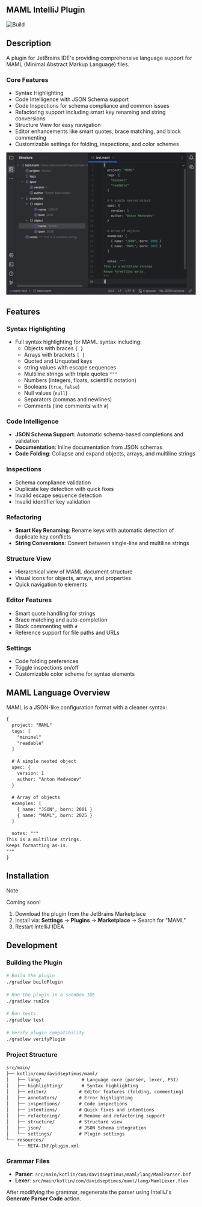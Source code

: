 ## MAML IntelliJ Plugin

![Build](https://github.com/DavidSeptimus/armada-theme-intellij-plugin/workflows/Build/badge.svg)

## Description

<!-- Plugin description -->
A plugin for JetBrains IDE's providing comprehensive language support for MAML (Minimal Abstract Markup Language) files.

### Core Features
- Syntax Highlighting
- Code Intelligence with JSON Schema support
- Code Inspections for schema compliance and common issues
- Refactoring support including smart key renaming and string conversions
- Structure View for easy navigation
- Editor enhancements like smart quotes, brace matching, and block commenting
- Customizable settings for folding, inspections, and color schemes

<!-- Plugin description end -->

<img alt="maml-plugin-screenshot.png" src="docs/images/maml-plugin-screenshot.png" width="800"/>

## Features

### Syntax Highlighting
- Full syntax highlighting for MAML syntax including:
  - Objects with braces `{ }`
  - Arrays with brackets `[ ]`
  - Quoted and Unquoted keys
  - string values with escape sequences
  - Multiline strings with triple quotes `"""`
  - Numbers (integers, floats, scientific notation)
  - Booleans (`true`, `false`)
  - Null values (`null`)
  - Separators (commas and newlines)
  - Comments (line comments with `#`)

### Code Intelligence
- **JSON Schema Support**: Automatic schema-based completions and validation
- **Documentation**: Inline documentation from JSON schemas
- **Code Folding**: Collapse and expand objects, arrays, and multiline strings

### Inspections
- Schema compliance validation
- Duplicate key detection with quick fixes
- Invalid escape sequence detection
- Invalid identifier key validation

### Refactoring
- **Smart Key Renaming**: Rename keys  with automatic detection of duplicate key conflicts
- **String Conversions**: Convert between single-line and multiline strings

### Structure View
- Hierarchical view of MAML document structure
- Visual icons for objects, arrays, and properties
- Quick navigation to elements

### Editor Features
- Smart quote handling for strings
- Brace matching and auto-completion
- Block commenting with `#`
- Reference support for file paths and URLs

### Settings
- Code folding preferences
- Toggle inspections on/off
- Customizable color scheme for syntax elements

## MAML Language Overview

MAML is a JSON-like configuration format with a cleaner syntax:

```maml
{
  project: "MAML"
  tags: [
    "minimal"
    "readable"
  ]

  # A simple nested object
  spec: {
    version: 1
    author: "Anton Medvedev"
  }

  # Array of objects
  examples: [
    { name: "JSON", born: 2001 }
    { name: "MAML", born: 2025 }    
  ]

  notes: """
This is a multiline strings.
Keeps formatting as-is.
"""
}
```

## Installation

> [!NOTE]  
> Coming soon!

1. Download the plugin from the JetBrains Marketplace
2. Install via: **Settings** → **Plugins** → **Marketplace** → Search for "MAML"
3. Restart IntelliJ IDEA

## Development

### Building the Plugin

```bash
# Build the plugin
./gradlew buildPlugin

# Run the plugin in a sandbox IDE
./gradlew runIde

# Run tests
./gradlew test

# Verify plugin compatibility
./gradlew verifyPlugin
```

### Project Structure

```
src/main/
├── kotlin/com/davidseptimus/maml/
│   ├── lang/               # Language core (parser, lexer, PSI)
│   ├── highlighting/       # Syntax highlighting
│   ├── editor/            # Editor features (folding, commenting)
│   ├── annotators/        # Error highlighting
│   ├── inspections/       # Code inspections
│   ├── intentions/        # Quick fixes and intentions
│   ├── refactoring/       # Rename and refactoring support
│   ├── structure/         # Structure view
│   ├── json/              # JSON Schema integration
│   └── settings/          # Plugin settings
└── resources/
    └── META-INF/plugin.xml
```

### Grammar Files

- **Parser**: `src/main/kotlin/com/davidseptimus/maml/lang/MamlParser.bnf`
- **Lexer**: `src/main/kotlin/com/davidseptimus/maml/lang/MamlLexer.flex`

After modifying the grammar, regenerate the parser using IntelliJ's **Generate Parser Code** action.
